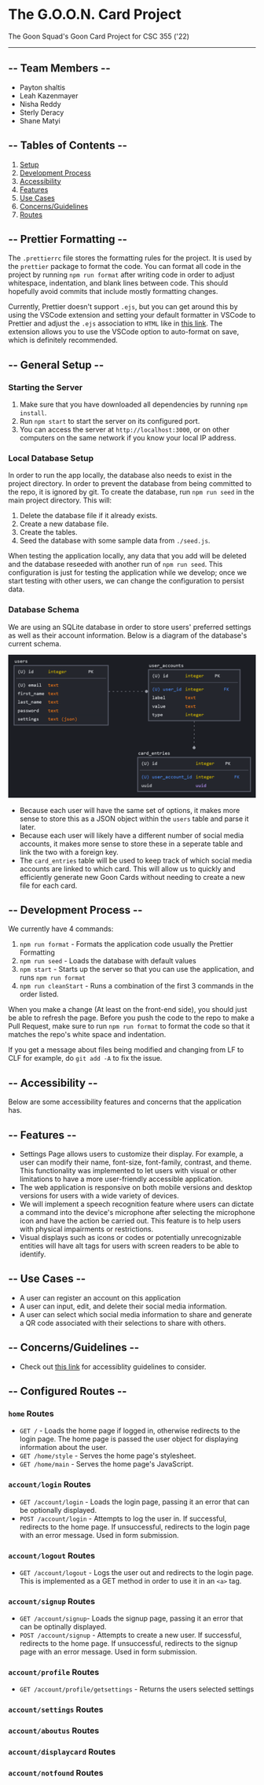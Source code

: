 # The G.O.O.N. Card Project

The Goon Squad's Goon Card Project for CSC 355 ('22)

<hr>

## -- Team Members --

- Payton shaltis
- Leah Kazenmayer
- Nisha Reddy
- Sterly Deracy
- Shane Matyi

## -- Tables of Contents --

1. [Setup](#---general-setup---)
2. [Development Process](#---development-process---)
3. [Accessibility](#---accessibility---)
4. [Features](#---features---)
5. [Use Cases](#---use-cases---)
6. [Concerns/Guidelines](#---concernsguidelines---)
7. [Routes](#---configured-routes---)

## -- Prettier Formatting --

The `.prettierrc` file stores the formatting rules for the project. It is used by the `prettier` package to format the code. You can format all code in the project by running `npm run format` after writing code in order to adjust whitespace, indentation, and blank lines between code. This should hopefully avoid commits that include mostly formatting changes.

Currently, Prettier doesn't support `.ejs`, but you can get around this by using the VSCode extension and setting your default formatter in VSCode to Prettier and adjust the `.ejs` association to `HTML` like in [this link](<https://stackoverflow.com/questions/59238175/visual-studio-code-isnt-recognising-ejs#:~:text=5-,Working%20solution,-(September%202021)>). The extension allows you to use the VSCode option to auto-format on save, which is definitely recommended.

## -- General Setup --

### Starting the Server

1. Make sure that you have downloaded all dependencies by running `npm install`.
2. Run `npm start` to start the server on its configured port.
3. You can access the server at `http://localhost:3000`, or on other computers on the same network if you know your local IP address.

### Local Database Setup

In order to run the app locally, the database also needs to exist in the project directory. In order to prevent the database from being committed to the repo, it is ignored by git. To create the database, run `npm run seed` in the main project directory. This will:

1. Delete the database file if it already exists.
2. Create a new database file.
3. Create the tables.
4. Seed the database with some sample data from `./seed.js`.

When testing the application locally, any data that you add will be deleted and the database reseeded with another run of `npm run seed`. This configuration is just for testing the application while we develop; once we start testing with other users, we can change the configuration to persist data.

### Database Schema

We are using an SQLite database in order to store users' preferred settings as well as their account information. Below is a diagram of the database's current schema.

![Database Schema](./docs/db/db-schema-v2.png)

- Because each user will have the same set of options, it makes more sense to store this as a JSON object within the `users` table and parse it later.
- Because each user will likely have a different number of social media accounts, it makes more sense to store these in a seperate table and link the two with a foreign key.
- The `card_entries` table will be used to keep track of which social media accounts are linked to which card. This will allow us to quickly and efficiently generate new Goon Cards without needing to create a new file for each card.

## -- Development Process --

We currently have 4 commands:

1. `npm run format` - Formats the application code usually the Prettier Formatting
2. `npm run seed` - Loads the database with default values
3. `npm start` - Starts up the server so that you can use the application, and runs `npm run format`
4. `npm run cleanStart` - Runs a combination of the first 3 commands in the order listed.

When you make a change (At least on the front-end side), you should just be able to refresh the page. Before you push the code to the repo to make a Pull Request, make sure to run `npm run format` to format the code so that it matches the repo's white space and indentation.

If you get a message about files being modified and changing from LF to CLF for example, do `git add -A` to fix the issue.

## -- Accessibility --

Below are some accessibility features and concerns that the application has.

## -- Features --

- Settings Page allows users to customize their display. For example, a user can modify their name, font-size, font-family, contrast, and theme. This functionality was implemented to let users with visual or other limitations to have a more user-friendly accessible application.
- The web application is responsive on both mobile versions and desktop versions for users with a wide variety of devices.
- We will implement a speech recognition feature where users can dictate a command into the device's microphone after selecting the microphone icon and have the action be carried out. This feature is to help users with physical impairments or restrictions.
- Visual displays such as icons or codes or potentially unrecognizable entities will have alt tags for users with screen readers to be able to identify.

## -- Use Cases --

- A user can register an account on this application
- A user can input, edit, and delete their social media information.
- A user can select which social media information to share and generate a QR code associated with their selections to share with others.

## -- Concerns/Guidelines --

- Check out [this link](https://www.smashingmagazine.com/2021/03/complete-guide-accessible-front-end-components/) for accessiblity guidelines to consider.

## -- Configured Routes --

### `home` Routes

- `GET /` - Loads the home page if logged in, otherwise redirects to the login page. The home page is passed the user object for displaying information about the user.
- `GET /home/style` - Serves the home page's stylesheet.
- `GET /home/main` - Serves the home page's JavaScript.

### `account/login` Routes

- `GET /account/login` - Loads the login page, passing it an error that can be optionally displayed.
- `POST /account/login` - Attempts to log the user in. If successful, redirects to the home page. If unsuccessful, redirects to the login page with an error message. Used in form submission.

### `account/logout` Routes

- `GET /account/logout` - Logs the user out and redirects to the login page. This is implemented as a GET method in order to use it in an `<a>` tag.

### `account/signup` Routes

- `GET /account/signup`- Loads the signup page, passing it an error that can be optinally displayed.
- `POST /account/signup` - Attempts to create a new user. If successful, redirects to the home page. If unsuccessful, redirects to the signup page with an error message. Used in form submission.

### `account/profile` Routes

- `GET /account/profile/getsettings` - Returns the users selected settings

### `account/settings` Routes

### `account/aboutus` Routes

### `account/displaycard` Routes

### `account/notfound` Routes
